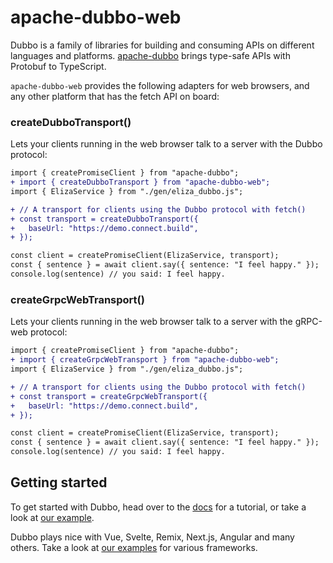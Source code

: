 # apache-dubbo-web

Dubbo is a family of libraries for building and consuming APIs on different languages and platforms.
[apache-dubbo](https://www.npmjs.com/package/apache-dubbo) brings type-safe APIs with Protobuf to
TypeScript.

`apache-dubbo-web` provides the following adapters for web browsers, and any other platform that has
the fetch API on board:

### createDubboTransport()

Lets your clients running in the web browser talk to a server with the Dubbo protocol:

```diff
import { createPromiseClient } from "apache-dubbo";
+ import { createDubboTransport } from "apache-dubbo-web";
import { ElizaService } from "./gen/eliza_dubbo.js";

+ // A transport for clients using the Dubbo protocol with fetch()
+ const transport = createDubboTransport({
+   baseUrl: "https://demo.connect.build",
+ });

const client = createPromiseClient(ElizaService, transport);
const { sentence } = await client.say({ sentence: "I feel happy." });
console.log(sentence) // you said: I feel happy.
```

### createGrpcWebTransport()

Lets your clients running in the web browser talk to a server with the gRPC-web protocol:

```diff
import { createPromiseClient } from "apache-dubbo";
+ import { createGrpcWebTransport } from "apache-dubbo-web";
import { ElizaService } from "./gen/eliza_dubbo.js";

+ // A transport for clients using the Dubbo protocol with fetch()
+ const transport = createGrpcWebTransport({
+   baseUrl: "https://demo.connect.build",
+ });

const client = createPromiseClient(ElizaService, transport);
const { sentence } = await client.say({ sentence: "I feel happy." });
console.log(sentence) // you said: I feel happy.
```

## Getting started

To get started with Dubbo, head over to the [docs](https://cn.dubbo.apache.org/zh-cn/overview/quickstart/)
for a tutorial, or take a look at [our example](https://github.com/apache/dubbo-js/tree/dubbo3/example/).

Dubbo plays nice with Vue, Svelte, Remix, Next.js, Angular and many others. Take a look at
[our examples](https://github.com/apache/dubbo-js/tree/dubbo3/example) for various frameworks.

